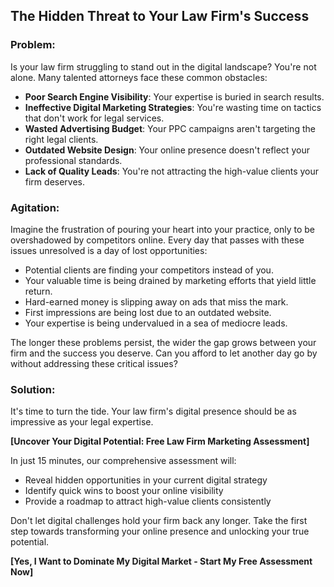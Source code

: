 ## The Hidden Threat to Your Law Firm's Success

### Problem:
Is your law firm struggling to stand out in the digital landscape? You're not alone. Many talented attorneys face these common obstacles:

* **Poor Search Engine Visibility**: Your expertise is buried in search results.
* **Ineffective Digital Marketing Strategies**: You're wasting time on tactics that don't work for legal services.
* **Wasted Advertising Budget**: Your PPC campaigns aren't targeting the right legal clients.
* **Outdated Website Design**: Your online presence doesn't reflect your professional standards.
* **Lack of Quality Leads**: You're not attracting the high-value clients your firm deserves.

### Agitation:
Imagine the frustration of pouring your heart into your practice, only to be overshadowed by competitors online. Every day that passes with these issues unresolved is a day of lost opportunities:

* Potential clients are finding your competitors instead of you.
* Your valuable time is being drained by marketing efforts that yield little return.
* Hard-earned money is slipping away on ads that miss the mark.
* First impressions are being lost due to an outdated website.
* Your expertise is being undervalued in a sea of mediocre leads.

The longer these problems persist, the wider the gap grows between your firm and the success you deserve. Can you afford to let another day go by without addressing these critical issues?

### Solution:
It's time to turn the tide. Your law firm's digital presence should be as impressive as your legal expertise. 

**[Uncover Your Digital Potential: Free Law Firm Marketing Assessment]**

In just 15 minutes, our comprehensive assessment will:
* Reveal hidden opportunities in your current digital strategy
* Identify quick wins to boost your online visibility
* Provide a roadmap to attract high-value clients consistently

Don't let digital challenges hold your firm back any longer. Take the first step towards transforming your online presence and unlocking your true potential.

**[Yes, I Want to Dominate My Digital Market - Start My Free Assessment Now]**

